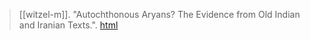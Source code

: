 > [[witzel-m]]. "Autochthonous Aryans? The Evidence from Old Indian and Iranian Texts.". [html](https://www.people.fas.harvard.edu/~witzel/EJVS-7-3.htm)